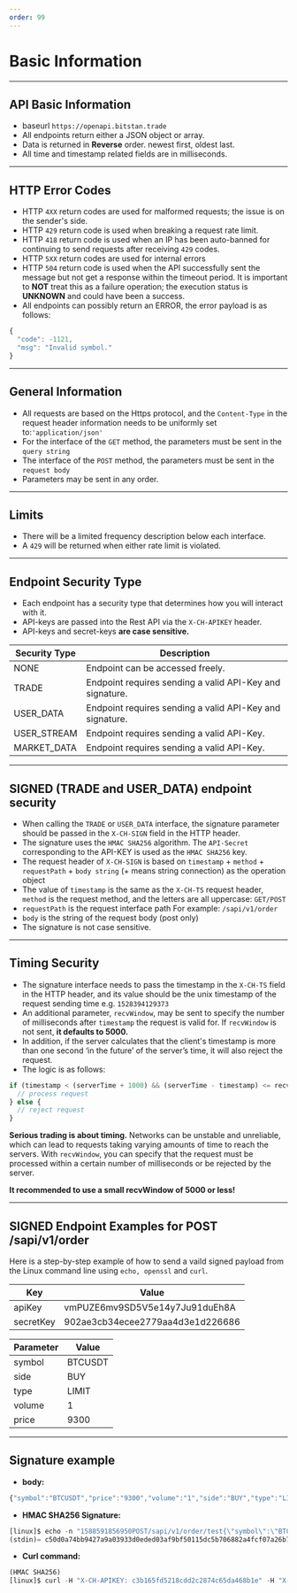 ```yaml
---
order: 99
---
```


# Basic Information

---

## API Basic Information

- baseurl ```https://openapi.bitstan.trade```
- All endpoints return either a JSON object or array. 
- Data is returned in **Reverse** order. newest first, oldest last.
- All time and timestamp related fields are in milliseconds.

---

## HTTP Error Codes

- HTTP ```4XX``` return codes are used for malformed requests; the issue is on the sender's side.
- HTTP ```429``` return code is used when breaking a request rate limit.
- HTTP ```418``` return code is used when an IP has been auto-banned for continuing to send requests after receiving ```429``` codes.
- HTTP ```5XX``` return codes are used for internal errors
- HTTP ```504``` return code is used when the API successfully sent the message but not get a response within the timeout period. It is important to **NOT** treat this as a failure operation; the execution status is **UNKNOWN** and could have been a success.
- All endpoints can possibly return an ERROR, the error payload is as follows:
```js #
{
  "code": -1121,
  "msg": "Invalid symbol."
}
```

---

## General Information

- All requests are based on the Https protocol, and the ```Content-Type``` in the request header information needs to be uniformly set to:```'application/json'```
- For the interface of the ```GET``` method, the parameters must be sent in the ```query string```
- The interface of the ```POST``` method, the parameters must be sent in the ```request body```
- Parameters may be sent in any order.

---

## Limits

- There will be a limited frequency description below each interface.
- A ```429``` will be returned when either rate limit is violated.

---

## Endpoint Security Type

- Each endpoint has a security type that determines how you will interact with it.
- API-keys are passed into the Rest API via the ```X-CH-APIKEY``` header.
- API-keys and secret-keys **are case sensitive.**

Security Type | Description
---    | ---
NONE | Endpoint can be accessed freely.
TRADE | Endpoint requires sending a valid API-Key and signature.
USER_DATA | Endpoint requires sending a valid API-Key and signature.
USER_STREAM | Endpoint requires sending a valid API-Key.
MARKET_DATA | Endpoint requires sending a valid API-Key.

---

## SIGNED (TRADE and USER_DATA) endpoint security

- When calling the ```TRADE``` or ```USER_DATA``` interface, the signature parameter should be passed in the ```X-CH-SIGN``` field in the HTTP header.
- The signature uses the ```HMAC SHA256``` algorithm. The ```API-Secret``` corresponding to the API-KEY is used as the ```HMAC SHA256``` key.
- The request header of ```X-CH-SIGN``` is based on ```timestamp``` + ```method``` + ```requestPath``` + ```body string``` (+ means string connection) as the operation object
- The value of ```timestamp``` is the same as the ```X-CH-TS``` request header, ```method``` is the request method, and the letters are all uppercase: ```GET/POST```
- ```requestPath``` is the request interface path For example: ```/sapi/v1/order```
- ```body``` is the string of the request body (post only)
- The signature is not case sensitive.

---

## Timing Security

- The signature interface needs to pass the timestamp in the ```X-CH-TS``` field in the HTTP header, and its value should be the unix timestamp of the request sending time e.g. ```1528394129373```
- An additional parameter, ```recvWindow```, may be sent to specify the number of milliseconds after ```timestamp``` the request is valid for. If ```recvWindow``` is not sent, **it defaults to 5000.**
- In addition, if the server calculates that the client's timestamp is more than one second ‘in the future’ of the server’s time, it will also reject the request.
- The logic is as follows:

```js #
if (timestamp < (serverTime + 1000) && (serverTime - timestamp) <= recvWindow) {
  // process request
} else {
  // reject request
}
```

**Serious trading is about timing.**  Networks can be unstable and unreliable, which can lead to requests taking varying amounts of time to reach the servers. With ```recvWindow```, you can specify that the request must be processed within a certain number of milliseconds or be rejected by the server.

**It recommended to use a small recvWindow of 5000 or less!**

---

## SIGNED Endpoint Examples for POST /sapi/v1/order

Here is a step-by-step example of how to send a vaild signed payload from the Linux command line using ```echo, openssl``` and ```curl```.

Key | Value
---    | ---
apiKey | vmPUZE6mv9SD5V5e14y7Ju91duEh8A
secretKey | 902ae3cb34ecee2779aa4d3e1d226686

Parameter | Value
---    | ---
symbol | BTCUSDT
side | BUY
type | LIMIT
volume | 1
price | 9300

---

## Signature example

- **body:**
```js #
{"symbol":"BTCUSDT","price":"9300","volume":"1","side":"BUY","type":"LIMIT"}
```

- **HMAC SHA256 Signature:**
```js #
[linux]$ echo -n "1588591856950POST/sapi/v1/order/test{\"symbol\":\"BTCUSDT\",\"price\":\"9300\",\"volume\":\"1\",\"side\":\"BUY\",\"type\":\"LIMIT\"}" | openssl dgst -sha256 -hmac "902ae3cb34ecee2779aa4d3e1d226686"
(stdin)= c50d0a74bb9427a9a03933d0eded03af9bf50115dc5b706882a4fcf07a26b761
```

- **Curl command:**
```js #
(HMAC SHA256)
[linux]$ curl -H "X-CH-APIKEY: c3b165fd5218cdd2c2874c65da468b1e" -H "X-CH-SIGN: c50d0a74bb9427a9a03933d0eded03af9bf50115dc5b706882a4fcf07a26b761" -H "X-CH-TS: 1588591856950" -H "Content-Type:application/json" -X POST 'http://localhost:30000/sapi/v1/order/test' -d '{"symbol":"BTCUSDT","price":"9300","quantity":"1","side":"BUY","type":"LIMIT"}'
```